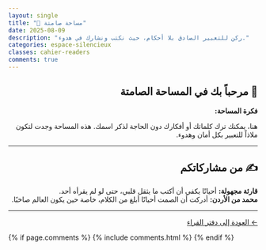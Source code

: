 ```yaml
---
layout: single
title: "🤫 مساحة صامتة"
date: 2025-08-09
description: "ركن للتعبير الصادق بلا أحكام، حيث نكتب ونشارك في هدوء."
categories: espace-silencieux
classes: cahier-readers
comments: true
---
```


<div dir="rtl">

## 🌿 مرحباً بك في المساحة الصامتة

<div class="silent-note">
<strong>فكرة المساحة:</strong>
<p>
هنا، يمكنك ترك كلماتك أو أفكارك دون الحاجة لذكر اسمك. هذه المساحة وجدت لتكون ملاذاً للتعبير بكل أمان وهدوء.
</p>
</div>

---

## ✍️ من مشاركاتكم

<div class="reader-answer">
<strong>قارئة مجهولة:</strong>  
أحيانًا يكفي أن أكتب ما يثقل قلبي، حتى لو لم يقرأه أحد.
</div>

<div class="reader-answer">
<strong>محمد من الأردن:</strong>  
أدركت أن الصمت أحيانًا أبلغ من الكلام، خاصة حين يكون العالم صاخبًا.
</div>

---

<a class="back-to-messages" href="/cahier-des-lecteurs/">← العودة إلى دفتر القراء</a>

</div>

{% if page.comments %}
  {% include comments.html %}
{% endif %}

